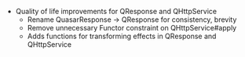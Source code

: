 - Quality of life improvements for QResponse and QHttpService
  - Rename QuasarResponse -> QResponse for consistency, brevity
  - Remove unnecessary Functor constraint on QHttpService#apply
  - Adds functions for transforming effects in QResponse and QHttpService
